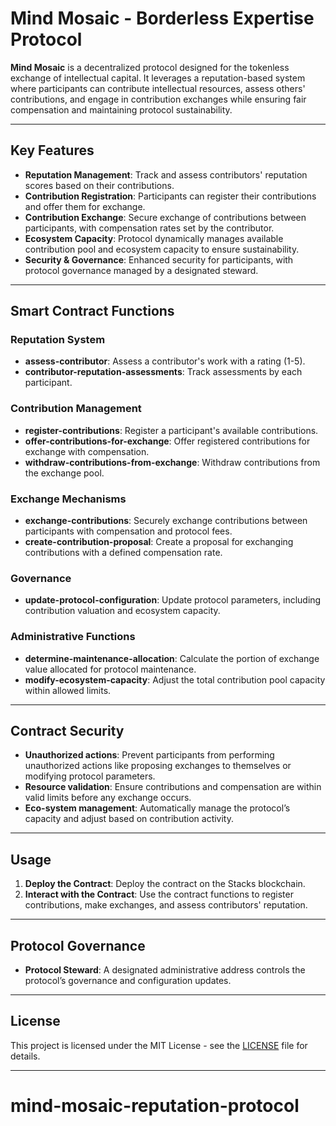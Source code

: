# Mind Mosaic - Borderless Expertise Protocol

**Mind Mosaic** is a decentralized protocol designed for the tokenless exchange of intellectual capital. It leverages a reputation-based system where participants can contribute intellectual resources, assess others' contributions, and engage in contribution exchanges while ensuring fair compensation and maintaining protocol sustainability.

---

## Key Features

- **Reputation Management**: Track and assess contributors' reputation scores based on their contributions.
- **Contribution Registration**: Participants can register their contributions and offer them for exchange.
- **Contribution Exchange**: Secure exchange of contributions between participants, with compensation rates set by the contributor.
- **Ecosystem Capacity**: Protocol dynamically manages available contribution pool and ecosystem capacity to ensure sustainability.
- **Security & Governance**: Enhanced security for participants, with protocol governance managed by a designated steward.

---

## Smart Contract Functions

### Reputation System
- **assess-contributor**: Assess a contributor's work with a rating (1-5).
- **contributor-reputation-assessments**: Track assessments by each participant.

### Contribution Management
- **register-contributions**: Register a participant's available contributions.
- **offer-contributions-for-exchange**: Offer registered contributions for exchange with compensation.
- **withdraw-contributions-from-exchange**: Withdraw contributions from the exchange pool.

### Exchange Mechanisms
- **exchange-contributions**: Securely exchange contributions between participants with compensation and protocol fees.
- **create-contribution-proposal**: Create a proposal for exchanging contributions with a defined compensation rate.

### Governance
- **update-protocol-configuration**: Update protocol parameters, including contribution valuation and ecosystem capacity.

### Administrative Functions
- **determine-maintenance-allocation**: Calculate the portion of exchange value allocated for protocol maintenance.
- **modify-ecosystem-capacity**: Adjust the total contribution pool capacity within allowed limits.

---

## Contract Security

- **Unauthorized actions**: Prevent participants from performing unauthorized actions like proposing exchanges to themselves or modifying protocol parameters.
- **Resource validation**: Ensure contributions and compensation are within valid limits before any exchange occurs.
- **Eco-system management**: Automatically manage the protocol’s capacity and adjust based on contribution activity.

---

## Usage

1. **Deploy the Contract**: Deploy the contract on the Stacks blockchain.
2. **Interact with the Contract**: Use the contract functions to register contributions, make exchanges, and assess contributors' reputation.

---

## Protocol Governance

- **Protocol Steward**: A designated administrative address controls the protocol’s governance and configuration updates.

---

## License

This project is licensed under the MIT License - see the [LICENSE](LICENSE) file for details.

---
# mind-mosaic-reputation-protocol
